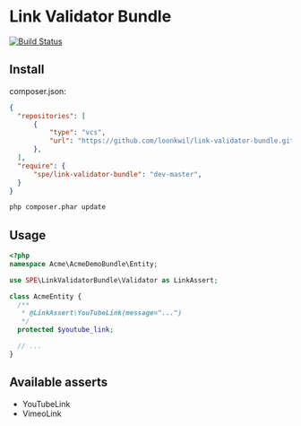 # Link Validator Bundle

[![Build Status](https://travis-ci.org/loonkwil/link-validator-bundle.png)](https://travis-ci.org/loonkwil/link-validator-bundle)

## Install

composer.json:
```json
{
  "repositories": [
      {
          "type": "vcs",
          "url": "https://github.com/loonkwil/link-validator-bundle.git"
      },
  ],
  "require": {
      "spe/link-validator-bundle": "dev-master",
  }
}
```

```bash
php composer.phar update
```

## Usage

```php
<?php
namespace Acme\AcmeDemoBundle\Entity;

use SPE\LinkValidatorBundle\Validator as LinkAssert;

class AcmeEntity {
  /**
   * @LinkAssert\YouTubeLink(message="...")
   */
  protected $youtube_link;

  // ...
}
```

## Available asserts

 * YouTubeLink
 * VimeoLink
